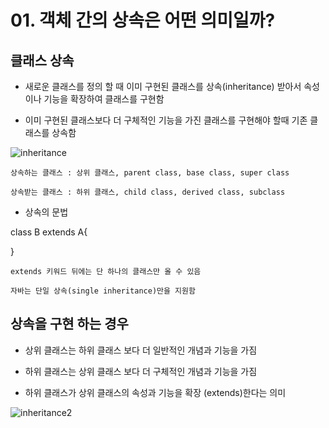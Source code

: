 # 01. 객체 간의 상속은 어떤 의미일까?

## 클래스 상속

- 새로운 클래스를 정의 할 때 이미 구현된 클래스를 상속(inheritance) 받아서 속성이나 기능을 확장하여 클래스를 구현함

- 이미 구현된 클래스보다 더 구체적인 기능을 가진 클래스를 구현해야 할때 기존 클래스를 상속함

![inheritance](https://gitlab.com/easyspubjava/javacoursework/-/raw/master/Chapter3/3-01/img/inheritance.png)

    상속하는 클래스 : 상위 클래스, parent class, base class, super class

    상속받는 클래스 : 하위 클래스, child class, derived class, subclass

- 상속의 문법

class B extends A{


}

    extends 키워드 뒤에는 단 하나의 클래스만 올 수 있음
    
    자바는 단일 상속(single inheritance)만을 지원함

## 상속을 구현 하는 경우

- 상위 클래스는 하위 클래스 보다 더 일반적인 개념과 기능을 가짐

- 하위 클래스는 상위 클래스 보다 더 구체적인 개념과 기능을 가짐

- 하위 클래스가 상위 클래스의 속성과 기능을 확장 (extends)한다는 의미

![inheritance2](https://gitlab.com/easyspubjava/javacoursework/-/raw/master/Chapter3/3-01/img/inheritance2.png)
